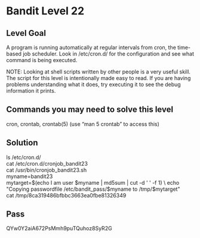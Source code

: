 # Bandit Level 22
## Level Goal
A program is running automatically at regular intervals from cron, the time-based job scheduler. Look in /etc/cron.d/ for the configuration and see what command is being executed.

NOTE: Looking at shell scripts written by other people is a very useful skill. The script for this level is intentionally made easy to read. If you are having problems understanding what it does, try executing it to see the debug information it prints.

## Commands you may need to solve this level
cron, crontab, crontab(5) (use “man 5 crontab” to access this)

## Solution
ls /etc/cron.d/ \
cat /etc/cron.d/cronjob_bandit23 \
cat /usr/bin/cronjob_bandit23.sh \
myname=bandit23 \
mytarget=$(echo I am user $myname | md5sum | cut -d ' ' -f 1) \
echo "Copying passwordfile /etc/bandit_pass/$myname to /tmp/$mytarget"\
cat /tmp/8ca319486bfbbc3663ea0fbe81326349

## Pass
QYw0Y2aiA672PsMmh9puTQuhoz8SyR2G